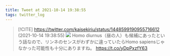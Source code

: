 ```yaml
---
title: Tweet at 2021-10-14 19:38:55
tags: twitter_log
---
```


> [!CITE] https://twitter.com/kaisekiriu/status/1448599190955716612 (2021-10-14 19:38:55)
> ![](https://twitter.com/kaisekiriu/status/1448599190955716612)
> Homo diurnus（昼の人）も候補にあったという話なので、リンネのセンスがわずかに違っていたらHomo sapiensじゃなかった可能性も十分にありますね。 https://t.co/yDpPxzfY63
